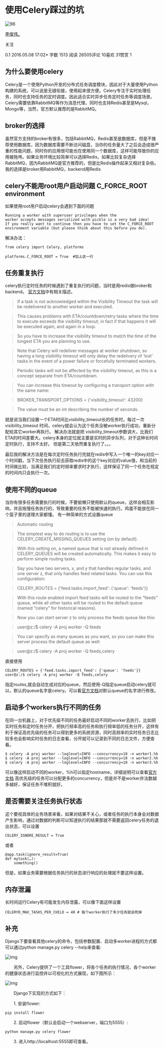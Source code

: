 # 使用Celery踩过的坑

![96](https://upload.jianshu.io/users/upload_avatars/666435/c9edbd7c9bb5?imageMogr2/auto-orient/strip|imageView2/1/w/96/h/96)

 

[李俊伟_](https://www.jianshu.com/u/25544b04b1c4)

 

关注

 0.1 2016.05.08 17:02* 字数 1513 阅读 26505评论 10喜欢 31赞赏 1

## 为什么要使用celery

Celery是一个使用Python开发的分布式任务调度模块，因此对于大量使用Python构建的系统，可以说是无缝衔接，使用起来很方便。Celery专注于实时处理任务，同时也支持任务的定时调度。因此适合实时异步任务定时任务等调度场景。Celery需要依靠RabbitMQ等作为消息代理，同时也支持Redis甚至是Mysql，Mongo等，当然，官方默认推荐的是RabbitMQ。

## broker的选择

虽然官方支持的broker有很多，包括RabbitMQ，Redis甚至是数据库，但是不推荐使用数据库，因为数据库需要不断访问磁盘，当你的任务量大了之后会造成很严重的性能问题，同时你的应用很可能也在使用同一个数据库，这样可能导致你的应用被拖垮。如果业务环境比较简单可以选择Redis，如果比较复杂选择RabbitMQ，因为RabbitMQ是官方推荐的，但是比Redis操作起来又相对复杂些。我的选择是broker用RabbitMQ，backend用Redis

## celery不能用root用户启动问题 C_FORCE_ROOT environment

如果使用root用户启动celery会遇到下面的问题

```
Running a worker with superuser privileges when the
worker accepts messages serialized with pickle is a very bad idea!
If you really want to continue then you have to set the C_FORCE_ROOT
environment variable (but please think about this before you do).
```

解决办法：

```
from celery import Celery, platforms

platforms.C_FORCE_ROOT = True  #加上这一行
```

## 任务重复执行

celery执行定时任务的时候遇到了重复执行的问题，当时是用redis做broker和backend。
[官方文档](https://link.jianshu.com/?t=http://docs.celeryproject.org/en/latest/getting-started/brokers/redis.html)中有相关描述。

> If a task is not acknowledged within the Visibility Timeout the task will
> be redelivered to another worker and executed.

> This causes problems with ETA/countdown/retry tasks where the time to execute exceeds the visibility timeout; in fact if that happens it will be executed again, and again in a loop.

> So you have to increase the visibility timeout to match the time of the longest ETA you are planning to use.

> Note that Celery will redeliver messages at worker shutdown, so having a long visibility timeout will only delay the redelivery of ‘lost’ tasks in the event of a power failure or forcefully terminated workers.

> Periodic tasks will not be affected by the visibility timeout, as this is a concept separate from ETA/countdown.

> You can increase this timeout by configuring a transport option with the same name:

> BROKER_TRANSPORT_OPTIONS = {'visibility_timeout': 43200}

> The value must be an int describing the number of seconds.

就是说当我们设置一个ETA时间比visibility_timeout长的任务时，每过一次 visibility_timeout 时间，celery就会认为这个任务没被worker执行成功，重新分配给其它worker再执行。
解决办法就是把 visibility_timeout参数调大，比我们ETA的时间差要大。celery本身的定位就主要是实时的异步队列，对于这种长时间定时执行，支持不太好。
但是第二天依然重复执行了。。。

最后我的解决方法是在每次定时任务执行完就在redis中写入一个唯一的key对应一个时间戳，当下次任务执行前去获取redis中的这个key对应的value值，和当前的时间做比较，当满足我们的定时频率要求时才执行，这样保证了同一个任务在规定的时间内只会执行一次。

## 使用不同的queue

当你有很多任务需要执行的时候，不要偷懒只使用默认的queue，这样会相互影响，并且拖慢任务执行的，导致重要的任务不能被快速的执行。鸡蛋不能放在同一个篮子里的道理大家都懂。
有一种简单的方式设置queue

> Automatic routing

> The simplest way to do routing is to use the CELERY_CREATE_MISSING_QUEUES setting (on by default).

> With this setting on, a named queue that is not already defined in CELERY_QUEUES will be created automatically. This makes it easy to perform simple routing tasks.

> Say you have two servers, x, and y that handles regular tasks, and one server z, that only handles feed related tasks. You can use this configuration:

> CELERY_ROUTES = {'feed.tasks.import_feed': {'queue': 'feeds'}}

> With this route enabled import feed tasks will be routed to the “feeds” queue, while all other tasks will be routed to the default queue (named “celery” for historical reasons).

> Now you can start server z to only process the feeds queue like this:

> user@z:/$ celery -A proj worker -Q feeds

> You can specify as many queues as you want, so you can make this server process the default queue as well:

> user@z:/$ celery -A proj worker -Q feeds,celery

直接使用

```
CELERY_ROUTES = {'feed.tasks.import_feed': {'queue': 'feeds'}}
user@z:/$ celery -A proj worker -Q feeds,celery
```

指定routes,就会自动生成对应的queue，然后使用-Q指定queue启动celery就可以，默认的queue名字是celery。可以看[官方文档](https://link.jianshu.com/?t=http://docs.celeryproject.org/en/latest/userguide/routing.html#automatic-routing)对默认queue的名字进行修改。

## 启动多个workers执行不同的任务

在同一台机器上，对于优先级不同的任务最好启动不同的worker去执行，比如把实时任务和定时任务分开，把执行频率高的任务和执行频率低的任务分开，这样有利于保证高优先级的任务可以得到更多的系统资源，同时高频率的实时任务日志比较多也会影响实时任务的日志查看，分开就可以记录到不同的日志文件，方便查看。

```
$ celery -A proj worker --loglevel=INFO --concurrency=10 -n worker1.%h
$ celery -A proj worker --loglevel=INFO --concurrency=10 -n worker2.%h
$ celery -A proj worker --loglevel=INFO --concurrency=10 -n worker3.%h
```

可以像这样启动不同的worker，%h可以指定hostname，详细说明可以查看[官方文档](https://link.jianshu.com/?t=http://docs.celeryproject.org/en/latest/userguide/workers.html)
高优先级的任务可以分配更多的concurrency，但是并不是worker并法数越多越好，保证任务不堆积就好。

## 是否需要关注任务执行状态

这个要视具体的业务场景来看，如果对结果不关心，或者任务的执行本身会对数据产生影响，通过对数据的判断可以知道执行的结果那就不需要返回celery任务的退出状态，可以设置

```
CELERY_IGNORE_RESULT = True
```

或者

```
@app.task(ignore_result=True)
def mytask(…):
    something()
```

但是，如果业务需要根据任务执行的状态进行响应的处理就不要这样设置。

## 内存泄漏

长时间运行Celery有可能发生内存泄露，可以像下面这样设置

```
CELERYD_MAX_TASKS_PER_CHILD = 40 # 每个worker执行了多少任务就会死掉
```

## 补充

Django下要查看其他celery的命令，包括参数配置、启动多worker进程的方式都可以通过python manage.py celery --help来查看:

![img](https://images2015.cnblogs.com/blog/870989/201607/870989-20160702161929062-1646457731.png)

 　　另外，Celery提供了一个工具flower，将各个任务的执行情况、各个worker的健康状态进行监控并以可视化的方式展现，如下图所示：

![img](https://images2015.cnblogs.com/blog/870989/201607/870989-20160702160947515-1604046730.png)

　　Django下实现的方式如下：　

　　1. 安装flower:

```
pip install flower
```

　　2. 启动flower（默认会启动一个webserver，端口为5555）:

```
python manage.py celery flower
```

　　3. 进入http://localhost:5555即可查看。
